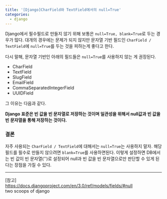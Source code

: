 ```yaml
---
title: '[Django]CharField와 TextField에서의 null=True'
categories:
  - django
---
```


Django에서 필수필드로 만들지 않기 위해 보통은 `null=True, blank=True`로 두는 경우가 많다. 대개의 경우에는 문제가 되지 않지만 문자열 기반 필드인 `CharField / TextField`에 `null=True`를 두는 것을 피하는게 좋다고 한다.

다시 말해, 문자열 기반인 아래의 필드들은 `null=True`를 사용하지 않는 게 권장된다.

- CharField
- TextField
- SlugField
- EmailField
- CommaSeparatedIntegerField
- UUIDField

그 이유는 다음과 같다.

**Django 표준은 빈 값을 빈 문자열로 저장하는 것이며 일관성을 위해서 null값과 빈 값을 빈 문자열을 통해 저장하는 것이다.**

### 결론

자주 사용되는 `CharField / TextField`에 대해서는 `null=True`는 사용하지 말자. 해당 필드를 필수로 만들지 않으려면 `blank=True`를 사용하면된다. 이렇게 설정하면 DB에서는 빈 값이 빈 문자열('')로 설정되어 null과 빈 값을 빈 문자열으로만 판단할 수 있게 된다는 장점을 가질 수 있다.

---

[참고]  
https://docs.djangoproject.com/en/3.0/ref/models/fields/#null  
two scoops of django
